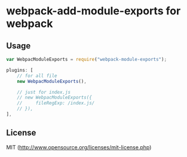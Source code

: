 # webpack-add-module-exports for webpack

## Usage

``` javascript
var WebpacModuleExports = require("webpack-module-exports");

plugins: [
	// for all file
    new WebpacModuleExports(),

    // just for index.js
    // new WebpacModuleExports({
    //     fileRegExp: /index.js/
    // }),
],
```

## License

MIT (http://www.opensource.org/licenses/mit-license.php)
